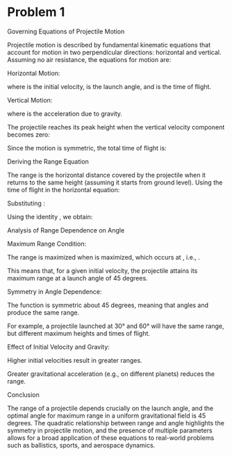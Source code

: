 # Problem 1
Governing Equations of Projectile Motion

Projectile motion is described by fundamental kinematic equations that account for motion in two perpendicular directions: horizontal and vertical. Assuming no air resistance, the equations for motion are:

Horizontal Motion:

where  is the initial velocity,  is the launch angle, and  is the time of flight.

Vertical Motion:

where  is the acceleration due to gravity.

The projectile reaches its peak height when the vertical velocity component becomes zero:

Since the motion is symmetric, the total time of flight is:


Deriving the Range Equation

The range  is the horizontal distance covered by the projectile when it returns to the same height (assuming it starts from ground level). Using the time of flight in the horizontal equation:

Substituting :

Using the identity , we obtain:


Analysis of Range Dependence on Angle

Maximum Range Condition:

The range is maximized when  is maximized, which occurs at , i.e., .

This means that, for a given initial velocity, the projectile attains its maximum range at a launch angle of 45 degrees.

Symmetry in Angle Dependence:

The function  is symmetric about 45 degrees, meaning that angles  and  produce the same range.

For example, a projectile launched at 30° and 60° will have the same range, but different maximum heights and times of flight.

Effect of Initial Velocity and Gravity:

Higher initial velocities result in greater ranges.

Greater gravitational acceleration (e.g., on different planets) reduces the range.

Conclusion

The range of a projectile depends crucially on the launch angle, and the optimal angle for maximum range in a uniform gravitational field is 45 degrees. The quadratic relationship between range and angle highlights the symmetry in projectile motion, and the presence of multiple parameters allows for a broad application of these equations to real-world problems such as ballistics, sports, and aerospace dynamics.
